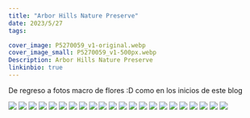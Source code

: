 ```yaml
---
title: "Arbor Hills Nature Preserve"
date: 2023/5/27
tags:

cover_image: P5270059_v1-original.webp
cover_image_small: P5270059_v1-500px.webp
Description: Arbor Hills Nature Preserve
linkinbio: true
---
```


De regreso a fotos macro de flores :D como en los inicios de este blog

[![](P5270002_v1-800px.webp)](P5270002_v1-original.webp)
[![](P5270003_v1-800px.webp)](P5270003_v1-original.webp)
[![](P5270005_v1-800px.webp)](P5270005_v1-original.webp)
[![](P5270011_v1-800px.webp)](P5270011_v1-original.webp)
[![](P5270014_v1-800px.webp)](P5270014_v1-original.webp)
[![](P5270016_v1-800px.webp)](P5270016_v1-original.webp)
[![](P5270020_v1-800px.webp)](P5270020_v1-original.webp)
[![](P5270021_v1-800px.webp)](P5270021_v1-original.webp)
[![](P5270024_v1-800px.webp)](P5270024_v1-original.webp)
[![](P5270034_v1-800px.webp)](P5270034_v1-original.webp)
[![](P5270041_v1-800px.webp)](P5270041_v1-original.webp)
[![](P5270045_v1-800px.webp)](P5270045_v1-original.webp)
[![](P5270046_v1-800px.webp)](P5270046_v1-original.webp)
[![](P5270048_v1-800px.webp)](P5270048_v1-original.webp)
[![](P5270050_v1-800px.webp)](P5270050_v1-original.webp)
[![](P5270053_v1-800px.webp)](P5270053_v1-original.webp)
[![](P5270055_v1-800px.webp)](P5270055_v1-original.webp)
[![](P5270056_v1-800px.webp)](P5270056_v1-original.webp)
[![](P5270059_v1-800px.webp)](P5270059_v1-original.webp)
[![](P5270063_v1-800px.webp)](P5270063_v1-original.webp)
[![](P5270084_v1-800px.webp)](P5270084_v1-original.webp)
[![](P5270098_v1-800px.webp)](P5270098_v1-original.webp)
